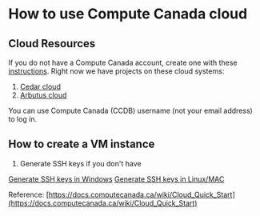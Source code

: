 # How to use Compute Canada cloud

## Cloud Resources
If you do not have a Compute Canada account, create one with these [instructions](https://www.computecanada.ca/research-portal/account-management/apply-for-an-account/). Right now we have projects on these cloud systems:

1. [Cedar cloud](http://cedar.cloud.computecanada.ca)
2. [Arbutus cloud](http://arbutus.cloud.computecanada.ca)

You can use Compute Canada (CCDB) username (not your email address) to log in.

## How to create a VM instance
1. Generate SSH keys if you don't have

[Generate SSH keys in Windows](https://docs.computecanada.ca/wiki/Generating_SSH_keys_in_Windows/en) 
[Generate SSH keys in Linux/MAC](https://docs.computecanada.ca/wiki/Using_SSH_keys_in_Linux) 

Reference: [https://docs.computecanada.ca/wiki/Cloud_Quick_Start](https://docs.computecanada.ca/wiki/Cloud_Quick_Start)
